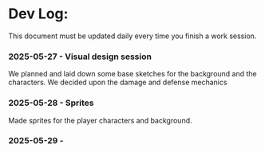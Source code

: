 # Dev Log:

This document must be updated daily every time you finish a work session.

### 2025-05-27 - Visual design session
We planned and laid down some base sketches for the background and the characters. We decided upon the damage and defense mechanics

### 2025-05-28 - Sprites
Made sprites for the player characters and background.

### 2025-05-29 -
